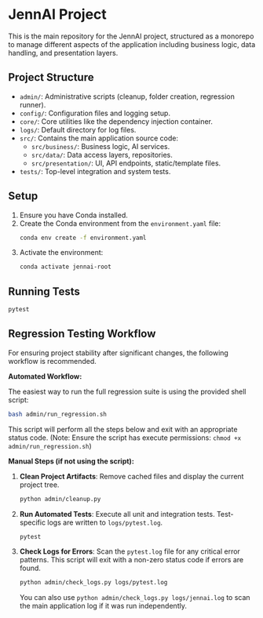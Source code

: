 # JennAI Project

This is the main repository for the JennAI project, structured as a monorepo
to manage different aspects of the application including business logic,
data handling, and presentation layers.

## Project Structure

- `admin/`: Administrative scripts (cleanup, folder creation, regression runner).
- `config/`: Configuration files and logging setup.
- `core/`: Core utilities like the dependency injection container.
- `logs/`: Default directory for log files.
- `src/`: Contains the main application source code:
  - `src/business/`: Business logic, AI services.
  - `src/data/`: Data access layers, repositories.
  - `src/presentation/`: UI, API endpoints, static/template files.
- `tests/`: Top-level integration and system tests.

## Setup

1. Ensure you have Conda installed.
2. Create the Conda environment from the `environment.yaml` file:
   ```bash
   conda env create -f environment.yaml
   ```
3. Activate the environment:
   ```bash
   conda activate jennai-root
   ```

## Running Tests

```bash
pytest
```

## Regression Testing Workflow

For ensuring project stability after significant changes, the following workflow is recommended.

**Automated Workflow:**

The easiest way to run the full regression suite is using the provided shell script:
```bash
bash admin/run_regression.sh
```
This script will perform all the steps below and exit with an appropriate status code. (Note: Ensure the script has execute permissions: `chmod +x admin/run_regression.sh`)

**Manual Steps (if not using the script):**

1.  **Clean Project Artifacts**:
    Remove cached files and display the current project tree.
    ```bash
    python admin/cleanup.py
    ```

2.  **Run Automated Tests**:
    Execute all unit and integration tests. Test-specific logs are written to `logs/pytest.log`.
    ```bash
    pytest
    ```

3.  **Check Logs for Errors**:
    Scan the `pytest.log` file for any critical error patterns. This script will exit with a non-zero status code if errors are found.
    ```bash
    python admin/check_logs.py logs/pytest.log
    ```
    You can also use `python admin/check_logs.py logs/jennai.log` to scan the main application log if it was run independently.